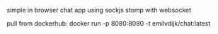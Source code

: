simple in browser chat app using sockjs stomp with websocket

pull from dockerhub: 
docker run -p 8080:8080 -t emilvdijk/chat:latest
